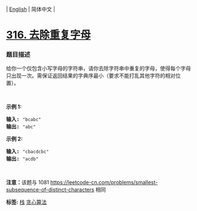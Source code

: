 | [English](README_EN.md) | 简体中文 |

# [316. 去除重复字母](https://leetcode-cn.com/problems/remove-duplicate-letters)
 ### 题目描述
<p>给你一个仅包含小写字母的字符串，请你去除字符串中重复的字母，使得每个字母只出现一次。需保证返回结果的字典序最小（要求不能打乱其他字符的相对位置）。</p>

<p>&nbsp;</p>

<p><strong>示例 1:</strong></p>

<pre><strong>输入:</strong> <code>&quot;bcabc&quot;</code>
<strong>输出:</strong> <code>&quot;abc&quot;</code>
</pre>

<p><strong>示例 2:</strong></p>

<pre><strong>输入:</strong> <code>&quot;cbacdcbc&quot;</code>
<strong>输出:</strong> <code>&quot;acdb&quot;</code></pre>

<p>&nbsp;</p>

<p><strong>注意：</strong>该题与 1081 <a href="https://leetcode-cn.com/problems/smallest-subsequence-of-distinct-characters">https://leetcode-cn.com/problems/smallest-subsequence-of-distinct-characters</a> 相同</p>

**标签:**  [栈](https://leetcode-cn.com/tag/stack) [贪心算法](https://leetcode-cn.com/tag/greedy) 